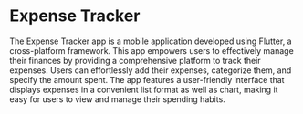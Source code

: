 # Expense Tracker

The Expense Tracker app is a mobile application developed using Flutter, a cross-platform framework. This app empowers users to effectively manage their finances by providing a comprehensive platform to track their expenses. Users can effortlessly add their expenses, categorize them, and specify the amount spent. The app features a user-friendly interface that displays expenses in a convenient list format as well as chart, making it easy for users to view and manage their spending habits.
